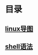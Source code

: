 # 目录 

## [linux导图](%E7%AC%94%E8%AE%B0/linux/shell%E8%AF%AD%E6%B3%95.md)

## [shell语法](%E7%AC%94%E8%AE%B0/linux/shell%E8%AF%AD%E6%B3%95.md)


